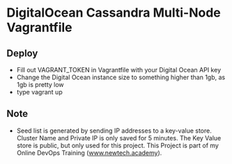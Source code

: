 # DigitalOcean Cassandra Multi-Node Vagrantfile

## Deploy
* Fill out VAGRANT_TOKEN in Vagrantfile with your Digital Ocean API key
* Change the Digital Ocean instance size to something higher than 1gb, as 1gb is pretty low
* type vagrant up

## Note
* Seed list is generated by sending IP addresses to a key-value store. Cluster Name and Private IP is only saved for 5 minutes. The Key Value store is public, but only used for this project. This Project is part of my Online DevOps Training (www.newtech.academy).
